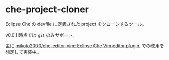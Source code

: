 # che-project-cloner

Eclipse Che の devfile に定義された project をクローンするツール。

v0.0.1 時点では `git` のみサポート。

主に [mikoto2000/che-editor-vim: Eclipse Che Vim editor plugin.](https://github.com/mikoto2000/che-editor-vim) での使用を想定して実装中。
